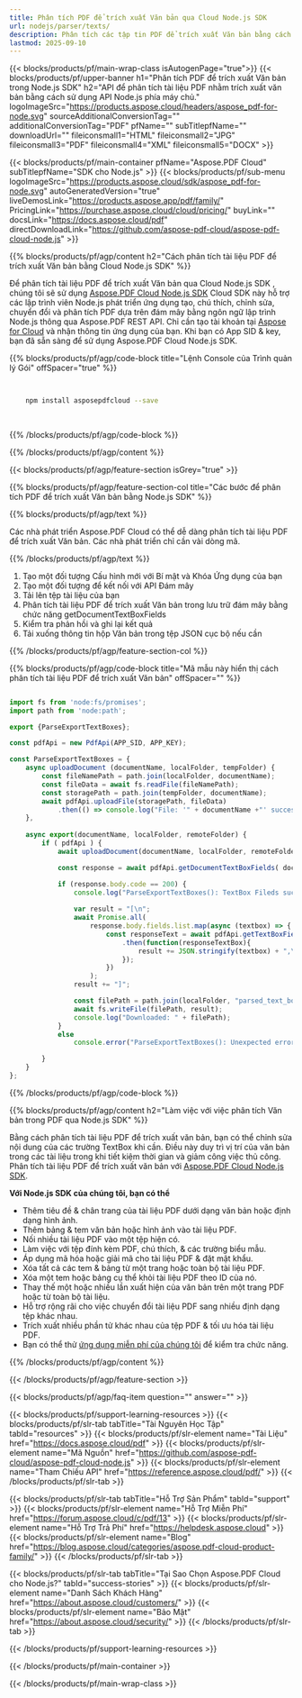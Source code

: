 ```yaml
---
title: Phân tích PDF để trích xuất Văn bản qua Cloud Node.js SDK
url: nodejs/parser/texts/
description: Phân tích các tập tin PDF để trích xuất Văn bản bằng cách sử dụng Aspose.PDF Cloud SDK cho Node.js. Tăng cường khả năng khám phá và lập chỉ mục.
lastmod: 2025-09-10
---
```


{{< blocks/products/pf/main-wrap-class isAutogenPage="true">}}
{{< blocks/products/pf/upper-banner h1="Phân tích PDF để trích xuất Văn bản trong Node.js SDK" h2="API để phân tích tài liệu PDF nhằm trích xuất văn bản bằng cách sử dụng API Node.js phía máy chủ." logoImageSrc="https://products.aspose.cloud/headers/aspose_pdf-for-node.svg" sourceAdditionalConversionTag="" additionalConversionTag="PDF" pfName="" subTitlepfName="" downloadUrl="" fileiconsmall1="HTML" fileiconsmall2="JPG" fileiconsmall3="PDF" fileiconsmall4="XML" fileiconsmall5="DOCX" >}}

{{< blocks/products/pf/main-container pfName="Aspose.PDF Cloud" subTitlepfName="SDK cho Node.js" >}}
{{< blocks/products/pf/sub-menu logoImageSrc="https://products.aspose.cloud/sdk/aspose_pdf-for-node.svg"
autoGeneratedVersion="true"
liveDemosLink="https://products.aspose.app/pdf/family/" PricingLink="https://purchase.aspose.cloud/cloud/pricing/" buyLink="" docsLink="https://docs.aspose.cloud/pdf"  directDownloadLink="https://github.com/aspose-pdf-cloud/aspose-pdf-cloud-node.js" >}}

{{% blocks/products/pf/agp/content h2="Cách phân tích tài liệu PDF để trích xuất Văn bản bằng Cloud Node.js SDK" %}}

Để phân tích tài liệu PDF để trích xuất Văn bản qua Cloud Node.js SDK , chúng tôi sẽ sử dụng
[Aspose.PDF Cloud Node.js SDK](https://products.aspose.cloud/pdf/nodejs/)
Cloud SDK này hỗ trợ các lập trình viên Node.js phát triển ứng dụng tạo, chú thích, chỉnh sửa, chuyển đổi và phân tích PDF dựa trên đám mây bằng ngôn ngữ lập trình Node.js thông qua Aspose.PDF REST API. Chỉ cần tạo tài khoản tại [Aspose for Cloud](https://dashboard.aspose.cloud/#/apps) và nhận thông tin ứng dụng của bạn. Khi bạn có App SID & key, bạn đã sẵn sàng để sử dụng Aspose.PDF Cloud Node.js SDK.

{{% blocks/products/pf/agp/code-block title="Lệnh Console của Trình quản lý Gói" offSpacer="true" %}}

```bash

     
    npm install asposepdfcloud --save
     
     

```

{{% /blocks/products/pf/agp/code-block %}}

{{% /blocks/products/pf/agp/content %}}

{{< blocks/products/pf/agp/feature-section isGrey="true" >}}

{{% blocks/products/pf/agp/feature-section-col title="Các bước để phân tích PDF để trích xuất Văn bản bằng Node.js SDK" %}}

{{% blocks/products/pf/agp/text %}}

Các nhà phát triển Aspose.PDF Cloud có thể dễ dàng phân tích tài liệu PDF để trích xuất Văn bản. Các nhà phát triển chỉ cần vài dòng mã.

{{% /blocks/products/pf/agp/text %}}

1. Tạo một đối tượng Cấu hình mới với Bí mật và Khóa Ứng dụng của bạn
1. Tạo một đối tượng để kết nối với API Đám mây
1. Tải lên tệp tài liệu của bạn
1. Phân tích tài liệu PDF để trích xuất Văn bản trong lưu trữ đám mây bằng chức năng getDocumentTextBoxFields
1. Kiểm tra phản hồi và ghi lại kết quả
1. Tải xuống thông tin hộp Văn bản trong tệp JSON cục bộ nếu cần

{{% /blocks/products/pf/agp/feature-section-col %}}

{{% blocks/products/pf/agp/code-block title="Mã mẫu này hiển thị cách phân tích tài liệu PDF để trích xuất Văn bản" offSpacer="" %}}

```js

import fs from 'node:fs/promises';
import path from 'node:path';

export {ParseExportTextBoxes};

const pdfApi = new PdfApi(APP_SID, APP_KEY);

const ParseExportTextBoxes = {
    async uploadDocument (documentName, localFolder, tempFolder) {
        const fileNamePath = path.join(localFolder, documentName);
        const fileData = await fs.readFile(fileNamePath);
        const storagePath = path.join(tempFolder, documentName);
        await pdfApi.uploadFile(storagePath, fileData)
            .then(() => console.log("File: '" + documentName +"' successfully uploaded."));
    },
    
    async export(documentName, localFolder, remoteFolder) {
        if ( pdfApi ) {
            await uploadDocument(documentName, localFolder, remoteFolder);

            const response = await pdfApi.getDocumentTextBoxFields( documentName, null, remoteFolder );

            if (response.body.code == 200) {
                console.log("ParseExportTextBoxes(): TextBox Fileds successfully extracted!");
                
                var result = "[\n";
                await Promise.all(
                    response.body.fields.list.map(async (textbox) => {
                        const responseText = await pdfApi.getTextBoxField(documentName, textbox.fullName, null, remoteFolder)
                            .then(function(responseTextBox){
                                result += JSON.stringify(textbox) + ",\n\n";
                            });
                        })
                    );
                result += "]";

                const filePath = path.join(localFolder, "parsed_text_boxes_output.json");
                await fs.writeFile(filePath, result);
                console.log("Downloaded: " + filePath);   
            }
            else
                console.error("ParseExportTextBoxes(): Unexpected error!") 

        }
    }
};

```

{{% /blocks/products/pf/agp/code-block %}}

{{% blocks/products/pf/agp/content h2="Làm việc với việc phân tích Văn bản trong PDF qua Node.js SDK" %}}

Bằng cách phân tích tài liệu PDF để trích xuất văn bản, bạn có thể chỉnh sửa nội dung của các trường TextBox khi cần. Điều này duy trì vị trí của văn bản trong các tài liệu trong khi tiết kiệm thời gian và giảm công việc thủ công.
Phân tích tài liệu PDF để trích xuất văn bản với [Aspose.PDF Cloud Node.js SDK](https://products.aspose.cloud/pdf/nodejs/).

**Với Node.js SDK của chúng tôi, bạn có thể**

+ Thêm tiêu đề & chân trang của tài liệu PDF dưới dạng văn bản hoặc định dạng hình ảnh.
+ Thêm bảng & tem văn bản hoặc hình ảnh vào tài liệu PDF.
+ Nối nhiều tài liệu PDF vào một tệp hiện có.
+ Làm việc với tệp đính kèm PDF, chú thích, & các trường biểu mẫu.
+ Áp dụng mã hóa hoặc giải mã cho tài liệu PDF & đặt mật khẩu.
+ Xóa tất cả các tem & bảng từ một trang hoặc toàn bộ tài liệu PDF.
+ Xóa một tem hoặc bảng cụ thể khỏi tài liệu PDF theo ID của nó.
+ Thay thế một hoặc nhiều lần xuất hiện của văn bản trên một trang PDF hoặc từ toàn bộ tài liệu.
+ Hỗ trợ rộng rãi cho việc chuyển đổi tài liệu PDF sang nhiều định dạng tệp khác nhau.
+ Trích xuất nhiều phần tử khác nhau của tệp PDF & tối ưu hóa tài liệu PDF.
+ Bạn có thể thử [ứng dụng miễn phí của chúng tôi](https://products.aspose.app/pdf/) để kiểm tra chức năng.

{{% /blocks/products/pf/agp/content %}}

{{< /blocks/products/pf/agp/feature-section >}}

{{< blocks/products/pf/agp/faq-item question="" answer="" >}}

{{< blocks/products/pf/support-learning-resources >}}
{{< blocks/products/pf/slr-tab tabTitle="Tài Nguyên Học Tập" tabId="resources" >}}
{{< blocks/products/pf/slr-element name="Tài Liệu" href="https://docs.aspose.cloud/pdf" >}}
{{< blocks/products/pf/slr-element name="Mã Nguồn" href="https://github.com/aspose-pdf-cloud/aspose-pdf-cloud-node.js" >}}
{{< blocks/products/pf/slr-element name="Tham Chiếu API" href="https://reference.aspose.cloud/pdf/" >}}
{{< /blocks/products/pf/slr-tab >}}

{{< blocks/products/pf/slr-tab tabTitle="Hỗ Trợ Sản Phẩm" tabId="support" >}}
{{< blocks/products/pf/slr-element name="Hỗ Trợ Miễn Phí" href="https://forum.aspose.cloud/c/pdf/13" >}}
{{< blocks/products/pf/slr-element name="Hỗ Trợ Trả Phí" href="https://helpdesk.aspose.cloud" >}}
{{< blocks/products/pf/slr-element name="Blog" href="https://blog.aspose.cloud/categories/aspose.pdf-cloud-product-family/" >}}
{{< /blocks/products/pf/slr-tab >}}

{{< blocks/products/pf/slr-tab tabTitle="Tại Sao Chọn Aspose.PDF Cloud cho Node.js?" tabId="success-stories" >}}
{{< blocks/products/pf/slr-element name="Danh Sách Khách Hàng" href="https://about.aspose.cloud/customers/" >}}
{{< blocks/products/pf/slr-element name="Bảo Mật" href="https://about.aspose.cloud/security/" >}}
{{< /blocks/products/pf/slr-tab >}}

{{< /blocks/products/pf/support-learning-resources >}}

{{< /blocks/products/pf/main-container >}}

{{< /blocks/products/pf/main-wrap-class >}}


